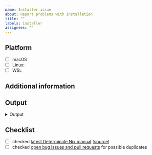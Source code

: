 ```yaml
---
name: Installer issue
about: Report problems with installation
title: ""
labels: installer
assignees: ""
---
```


## Platform

<!-- select the platform on which you tried to install Determinate Nix -->

- [ ] macOS
- [ ] Linux: <!-- state your distribution, e.g. Arch Linux, Ubuntu, ... -->
- [ ] WSL

## Additional information

<!-- state special circumstances on your system or additional steps you have taken prior to installation -->

## Output

<details><summary>Output</summary>

<!-- paste console output inside the below code block -->

```log

```

</details>

## Checklist

<!-- make sure this issue is not redundant or obsolete -->

- [ ] checked [latest Determinate Nix manual] \([source])
- [ ] checked [open bug issues and pull requests] for possible duplicates

[latest Determinate Nix manual]: https://manual.determinate.systems/
[source]: https://github.com/DeterminateSystems/nix-src/tree/main/doc/manual/source
[open bug issues and pull requests]: https://github.com/DeterminateSystems/nix-src/labels/bug
